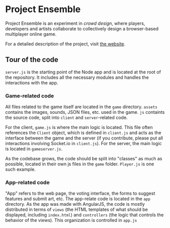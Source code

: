 # Project Ensemble

Project Ensemble is an experiment in *crowd design*, where players, developers and artists collaborate to collectively design a browser-based multiplayer online game.

For a detailed description of the project, visit [the website](http://www.dynetisgames.com/2017/04/20/project-ensemble/).

## Tour of the code

`server.js` is the starting point of the Node app and is located at the root of the repository. It includes all the necessary modules
and handles the interactions with the app.

### Game-related code

All files related to the game itself are located in the `game` directory. `assets` contains the images, sounds, JSON files, etc. used in the game.
`js` containts the source code, split into `client` and `server`-related code.

For the client, `game.js` is where the main logic is located. This file often references the `Client` object, which is defined in `client.js`
and acts as the interface between the game and the server (if you contribute, please put all interactions involving Socket.io in `client.js`).
For the server, the main logic is located in `gameserver.js`.

As the codebase grows, the code should be split into "classes" as much as possible, located in their own js files in the `game` folder.
`Player.js` is one such example.

### App-related code

"App" refers to the web page, the voting interface, the forms to suggest features and submit art, etc. The app-relate code is
located in the `app` directory. As the app was made with AngularJS,
the code is mostly distributed in terms of `views` (the HTML templates of what should be displayed, including `index.html`) and `controllers` (the logic that
controls the behavior of the views). This organization is controlled in `app.js`


